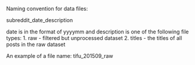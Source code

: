 Naming convention for data files:

subreddit_date_description

date is in the format of yyyymm and description is one of the following file types:
     1. raw - filtered but unprocessed dataset
     2. titles - the titles of all posts in the raw dataset

An example of a file name: tifu_201509_raw